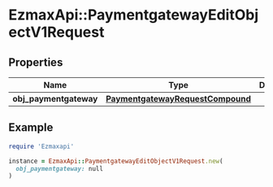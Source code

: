 # EzmaxApi::PaymentgatewayEditObjectV1Request

## Properties

| Name | Type | Description | Notes |
| ---- | ---- | ----------- | ----- |
| **obj_paymentgateway** | [**PaymentgatewayRequestCompound**](PaymentgatewayRequestCompound.md) |  |  |

## Example

```ruby
require 'Ezmaxapi'

instance = EzmaxApi::PaymentgatewayEditObjectV1Request.new(
  obj_paymentgateway: null
)
```

